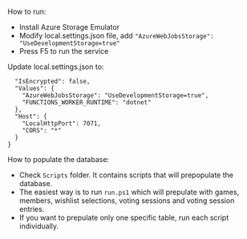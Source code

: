 How to run:

- Install Azure Storage Emulator
- Modify local.settings.json file, add `"AzureWebJobsStorage": "UseDevelopmentStorage=true"`
- Press F5 to run the service

Update local.settings.json to:
```{
  "IsEncrypted": false,
  "Values": {
    "AzureWebJobsStorage": "UseDevelopmentStorage=true",
    "FUNCTIONS_WORKER_RUNTIME": "dotnet"
  },
  "Host": {
    "LocalHttpPort": 7071,
    "CORS": "*"
  }
}
```

How to populate the database:

- Check `Scripts` folder. It contains scripts that will prepopulate the database.
- The easiest way is to run `run.ps1` which will prepulate with games, members, wishlist selections, voting sessions and voting session entries.
- If you want to prepulate only one specific table, run each script individually.
